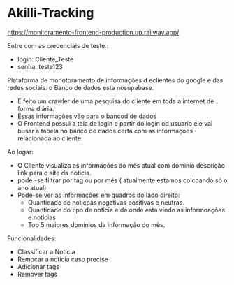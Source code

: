 # Akilli-Tracking

https://monitoramento-frontend-production.up.railway.app/

Entre com as credenciais de teste :
- login: Cliente_Teste
- senha: teste123

Plataforma de monotoramento de informações d eclientes do google e das redes sociais. o Banco de dados esta nosupabase.

-  É feito um crawler de uma pesquisa do cliente em toda a internet de forma diária.
-  Essas informações vão para o bancod de dados
-  O Frontend possui a tela de login e partir do login od usuario ele vai busar a tabela no banco de dados certa com as informações relacionada ao cliente.

Ao logar:
  - O Cliente visualiza as informações do mês atual com dominio descrição link para o site da noticia.
  - pode -se filtrar por tag ou por mês ( atualmente estamos colcoando só o ano atual)
  - Pode-se ver as informações em quadros do lado direito: 
    - Quantidade de noticoas negativas positivas e neutras.
    - Quantidade do tipo de noticia e da onde esta vindo as informoações e noticias
    - Top 5 maiores dominios da informação do mès.

Funcionalidades:
- Classificar a Notícia
- Remocar a noticia caso precise 
- Adicionar tags
- Remover tags
